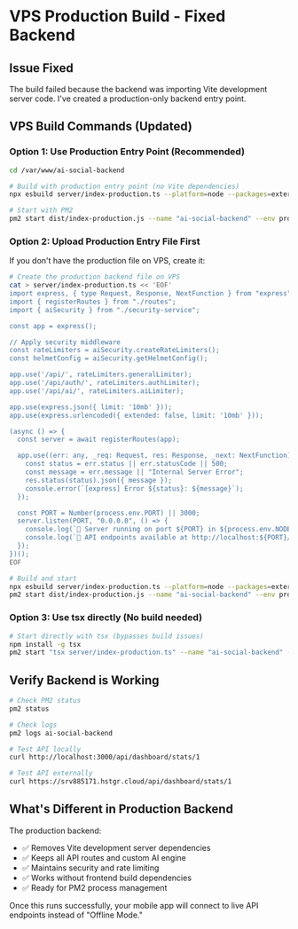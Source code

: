 # VPS Production Build - Fixed Backend

## Issue Fixed
The build failed because the backend was importing Vite development server code. I've created a production-only backend entry point.

## VPS Build Commands (Updated)

### Option 1: Use Production Entry Point (Recommended)
```bash
cd /var/www/ai-social-backend

# Build with production entry point (no Vite dependencies)
npx esbuild server/index-production.ts --platform=node --packages=external --bundle --format=esm --outdir=dist

# Start with PM2
pm2 start dist/index-production.js --name "ai-social-backend" --env production
```

### Option 2: Upload Production Entry File First
If you don't have the production file on VPS, create it:

```bash
# Create the production backend file on VPS
cat > server/index-production.ts << 'EOF'
import express, { type Request, Response, NextFunction } from "express";
import { registerRoutes } from "./routes";
import { aiSecurity } from "./security-service";

const app = express();

// Apply security middleware
const rateLimiters = aiSecurity.createRateLimiters();
const helmetConfig = aiSecurity.getHelmetConfig();

app.use('/api/', rateLimiters.generalLimiter);
app.use('/api/auth/', rateLimiters.authLimiter);
app.use('/api/ai/', rateLimiters.aiLimiter);

app.use(express.json({ limit: '10mb' }));
app.use(express.urlencoded({ extended: false, limit: '10mb' }));

(async () => {
  const server = await registerRoutes(app);

  app.use((err: any, _req: Request, res: Response, _next: NextFunction) => {
    const status = err.status || err.statusCode || 500;
    const message = err.message || "Internal Server Error";
    res.status(status).json({ message });
    console.error(`[express] Error ${status}: ${message}`);
  });

  const PORT = Number(process.env.PORT) || 3000;
  server.listen(PORT, "0.0.0.0", () => {
    console.log(`🚀 Server running on port ${PORT} in ${process.env.NODE_ENV} mode`);
    console.log(`📡 API endpoints available at http://localhost:${PORT}/api/`);
  });
})();
EOF

# Build and start
npx esbuild server/index-production.ts --platform=node --packages=external --bundle --format=esm --outdir=dist
pm2 start dist/index-production.js --name "ai-social-backend" --env production
```

### Option 3: Use tsx directly (No build needed)
```bash
# Start directly with tsx (bypasses build issues)
npm install -g tsx
pm2 start "tsx server/index-production.ts" --name "ai-social-backend" --env production --interpreter none
```

## Verify Backend is Working

```bash
# Check PM2 status
pm2 status

# Check logs
pm2 logs ai-social-backend

# Test API locally
curl http://localhost:3000/api/dashboard/stats/1

# Test API externally
curl https://srv885171.hstgr.cloud/api/dashboard/stats/1
```

## What's Different in Production Backend

The production backend:
- ✅ Removes Vite development server dependencies
- ✅ Keeps all API routes and custom AI engine
- ✅ Maintains security and rate limiting
- ✅ Works without frontend build dependencies
- ✅ Ready for PM2 process management

Once this runs successfully, your mobile app will connect to live API endpoints instead of "Offline Mode."